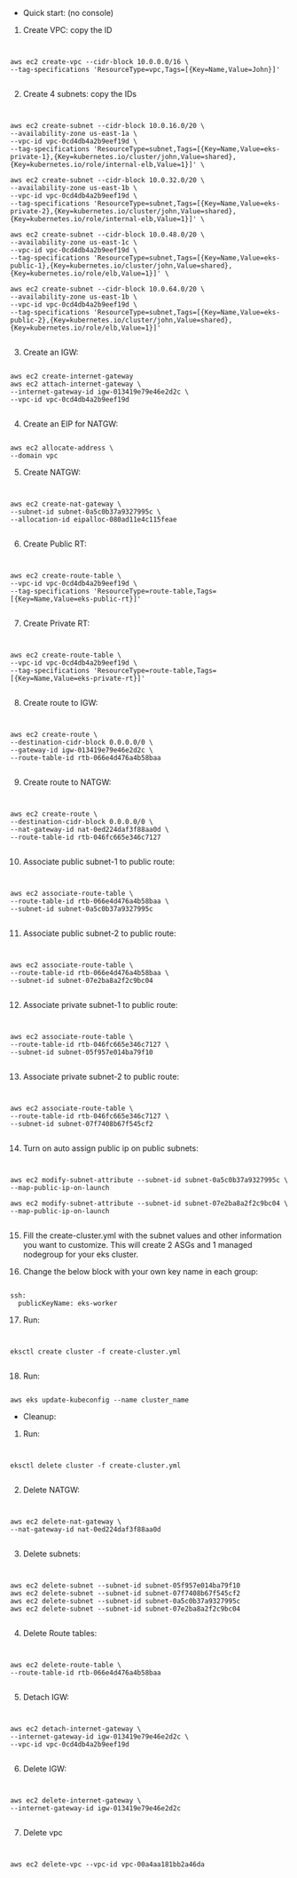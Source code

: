 - Quick start: (no console)

1. Create VPC: copy the ID
<pre><code>

aws ec2 create-vpc --cidr-block 10.0.0.0/16 \
--tag-specifications 'ResourceType=vpc,Tags=[{Key=Name,Value=John}]'

</code></pre>

2. Create 4 subnets: copy the IDs

<pre><code>

aws ec2 create-subnet --cidr-block 10.0.16.0/20 \
--availability-zone us-east-1a \
--vpc-id vpc-0cd4db4a2b9eef19d \
--tag-specifications 'ResourceType=subnet,Tags=[{Key=Name,Value=eks-private-1},{Key=kubernetes.io/cluster/john,Value=shared},{Key=kubernetes.io/role/internal-elb,Value=1}]' \

aws ec2 create-subnet --cidr-block 10.0.32.0/20 \
--availability-zone us-east-1b \
--vpc-id vpc-0cd4db4a2b9eef19d \
--tag-specifications 'ResourceType=subnet,Tags=[{Key=Name,Value=eks-private-2},{Key=kubernetes.io/cluster/john,Value=shared},{Key=kubernetes.io/role/internal-elb,Value=1}]' \

aws ec2 create-subnet --cidr-block 10.0.48.0/20 \
--availability-zone us-east-1c \
--vpc-id vpc-0cd4db4a2b9eef19d \
--tag-specifications 'ResourceType=subnet,Tags=[{Key=Name,Value=eks-public-1},{Key=kubernetes.io/cluster/john,Value=shared},{Key=kubernetes.io/role/elb,Value=1}]' \

aws ec2 create-subnet --cidr-block 10.0.64.0/20 \
--availability-zone us-east-1b \
--vpc-id vpc-0cd4db4a2b9eef19d \
--tag-specifications 'ResourceType=subnet,Tags=[{Key=Name,Value=eks-public-2},{Key=kubernetes.io/cluster/john,Value=shared},{Key=kubernetes.io/role/elb,Value=1}]'
 
</code></pre>

3. Create an IGW: 
<pre><code>
aws ec2 create-internet-gateway 
aws ec2 attach-internet-gateway \
--internet-gateway-id igw-013419e79e46e2d2c \
--vpc-id vpc-0cd4db4a2b9eef19d

</code></pre>

4. Create an EIP for NATGW:
<pre><code>
aws ec2 allocate-address \
--domain vpc
</code></pre>

5. Create NATGW:
<pre><code>

aws ec2 create-nat-gateway \
--subnet-id subnet-0a5c0b37a9327995c \
--allocation-id eipalloc-080ad11e4c115feae

</code></pre>

6. Create Public RT:
<pre><code>

aws ec2 create-route-table \
--vpc-id vpc-0cd4db4a2b9eef19d \
--tag-specifications 'ResourceType=route-table,Tags=[{Key=Name,Value=eks-public-rt}]'

</code></pre>

7. Create Private RT:
<pre><code>

aws ec2 create-route-table \
--vpc-id vpc-0cd4db4a2b9eef19d \
--tag-specifications 'ResourceType=route-table,Tags=[{Key=Name,Value=eks-private-rt}]'

</code></pre>

8. Create route to IGW:
<pre><code>

aws ec2 create-route \
--destination-cidr-block 0.0.0.0/0 \
--gateway-id igw-013419e79e46e2d2c \
--route-table-id rtb-066e4d476a4b58baa

</code></pre>

9. Create route to NATGW:
<pre><code>

aws ec2 create-route \
--destination-cidr-block 0.0.0.0/0 \
--nat-gateway-id nat-0ed224daf3f88aa0d \
--route-table-id rtb-046fc665e346c7127

</code></pre>

10. Associate public subnet-1 to public route:
<pre><code>

aws ec2 associate-route-table \
--route-table-id rtb-066e4d476a4b58baa \
--subnet-id subnet-0a5c0b37a9327995c

</code></pre>

11. Associate public subnet-2 to public route:
<pre><code>

aws ec2 associate-route-table \
--route-table-id rtb-066e4d476a4b58baa \
--subnet-id subnet-07e2ba8a2f2c9bc04

</code></pre>

12. Associate private subnet-1 to public route:
<pre><code>

aws ec2 associate-route-table \
--route-table-id rtb-046fc665e346c7127 \
--subnet-id subnet-05f957e014ba79f10

</code></pre>

13. Associate private subnet-2 to public route:
<pre><code>    

aws ec2 associate-route-table \
--route-table-id rtb-046fc665e346c7127 \
--subnet-id subnet-07f7408b67f545cf2

</code></pre>

14. Turn on auto assign public ip on public subnets:

<pre><code> 

aws ec2 modify-subnet-attribute --subnet-id subnet-0a5c0b37a9327995c \
--map-public-ip-on-launch

aws ec2 modify-subnet-attribute --subnet-id subnet-07e2ba8a2f2c9bc04 \
--map-public-ip-on-launch
   
</code></pre>

15. Fill the create-cluster.yml with the subnet values and other information you want to customize.
    This will create 2 ASGs and 1 managed nodegroup for your eks cluster.

16. Change the below block with your own key name in each group:
<pre><code>
ssh:
  publicKeyName: eks-worker
</code></pre>

17. Run: 
<pre><code>

eksctl create cluster -f create-cluster.yml

</code></pre>

18. Run:
<pre><code>
aws eks update-kubeconfig --name cluster_name
</code></pre>


- Cleanup: 

1. Run:
<pre><code>

eksctl delete cluster -f create-cluster.yml

</code></pre>

2. Delete NATGW:

<pre><code>

aws ec2 delete-nat-gateway \
--nat-gateway-id nat-0ed224daf3f88aa0d

</code></pre>

3. Delete subnets:
<pre><code>

aws ec2 delete-subnet --subnet-id subnet-05f957e014ba79f10
aws ec2 delete-subnet --subnet-id subnet-07f7408b67f545cf2
aws ec2 delete-subnet --subnet-id subnet-0a5c0b37a9327995c
aws ec2 delete-subnet --subnet-id subnet-07e2ba8a2f2c9bc04

</code></pre>

4. Delete Route tables: 

<pre><code>

aws ec2 delete-route-table \
--route-table-id rtb-066e4d476a4b58baa

</code></pre>

5. Detach IGW:

<pre><code>

aws ec2 detach-internet-gateway \
--internet-gateway-id igw-013419e79e46e2d2c \
--vpc-id vpc-0cd4db4a2b9eef19d

</code></pre>

6. Delete IGW:

<pre><code>

aws ec2 delete-internet-gateway \
--internet-gateway-id igw-013419e79e46e2d2c

</code></pre>

7. Delete vpc
<pre><code>

aws ec2 delete-vpc --vpc-id vpc-00a4aa181bb2a46da

</code></pre>
